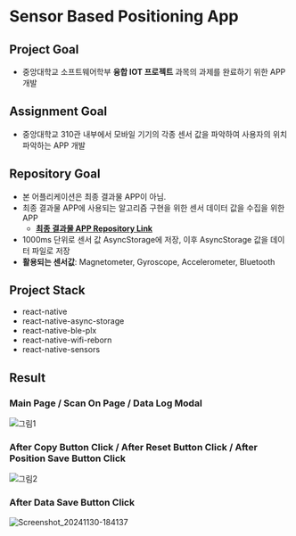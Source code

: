 # Sensor Based Positioning App

## Project Goal

- 중앙대학교 소프트웨어학부 **융합 IOT 프로젝트** 과목의 과제를 완료하기 위한 APP 개발

## Assignment Goal

- 중앙대학교 310관 내부에서 모바일 기기의 각종 센서 값을 파악하여 사용자의 위치 파악하는 APP 개발

## Repository Goal

- 본 어플리케이션은 최종 결과물 APP이 아님.
- 최종 결과물 APP에 사용되는 알고리즘 구현을 위한 센서 데이터 값을 수집을 위한 APP
  - [**최종 결과물 APP Repository Link**](https://github.com/selfishAltruism/Sensor-Based-Positioning-App)
- 1000ms 단위로 센서 값 AsyncStorage에 저장, 이후 AsyncStorage 값을 데이터 파일로 저장
- **활용되는 센서값**: Magnetometer, Gyroscope, Accelerometer, Bluetooth

## Project Stack

- react-native
- react-native-async-storage
- react-native-ble-plx
- react-native-wifi-reborn
- react-native-sensors

## Result

### Main Page / Scan On Page / Data Log Modal

![그림1](https://github.com/user-attachments/assets/897c8245-d090-4aec-9d52-0c785f631d0a)

### After Copy Button Click / After Reset Button Click / After Position Save Button Click

![그림2](https://github.com/user-attachments/assets/3a0c0dc0-72c2-428a-89f0-0810cde467c0)

### After Data Save Button Click

![Screenshot_20241130-184137](https://github.com/user-attachments/assets/7ce05827-cf72-4775-a854-bc7822c87cdf)
